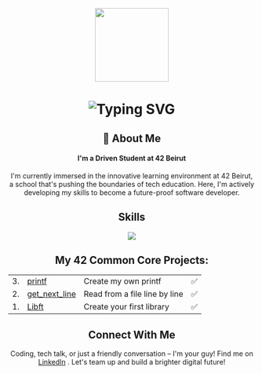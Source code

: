 <div id="header" align="center">
  <img src="https://i.giphy.com/media/v1.Y2lkPTc5MGI3NjExN3hoNXJsc3E2bDl5a3kwOTBwbXlpMXdncTE4bWFvYjFwYjJ1Mmp5byZlcD12MV9pbnRlcm5hbF9naWZfYnlfaWQmY3Q9Zw/bGgsc5mWoryfgKBx1u/giphy.gif" width="150"/>
</div>
<div align="center">
    <h1>
        <img src="https://readme-typing-svg.herokuapp.com?font=Jetbrains+mono&size=40&duration=3000&color=7fcefe&center=true&vCenter=true&width=435&lines=Hey..+I'm+Ahmad;This+is..;..my+Github..;" alt="Typing SVG"/>
    </h1>
</div>
<div align="center">
    <h2>🚀 About Me</h2>
    <h4>I'm a Driven Student at 42 Beirut</h4>
    <p>I'm currently immersed in the innovative learning environment at 42 Beirut, a school that's pushing the boundaries of tech education. Here, I'm actively developing my skills to become a future-proof software developer.</p>
</div>

<div align= "center">
  <h2>Skills</h2>
  <a href="https://skillicons.dev">
    <img src="https://skillicons.dev/icons?i=c,cpp,html,css,python,java,git,github,vim,vscode" />
  </a>
</div>

<h2 align="center"> My 42 Common Core Projects:</h2>
<table align="center">
    <tr>
    <td>3.</td>
    <td><a href="https://github.com/ahmadmnsur/42_printf">printf</a></td>
    <td>Create my own printf</td>
    <td>✅</td>
  </tr>
  <tr>
    <td>2.</td>
    <td><a href="https://github.com/ahmadmnsur/42_get_next_line">get_next_line</a></td>
    <td>Read from a file line by line</td>
    <td>✅</td>
  </tr>
  <tr>
    <td>1.</td>
    <td><a href="https://github.com/ahmadmnsur/42_Libft">Libft</a></td>
    <td>Create your first library</td>
    <td>✅</td>
    
  </tr>
</table>
 </table>
 
<div align ="center">
  <h2>Connect With Me</h2>
  <p>Coding, tech talk, or just a friendly conversation – I'm your guy! Find me on <a href ="https://www.linkedin.com/in/ahmad-mansour-192766209/" target = "_blank">LinkedIn</a> . Let's team up and build a brighter digital future!</p>
</div>
